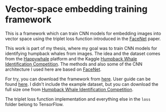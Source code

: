 # Vector-space embedding training framework

This is a framework which can train CNN models for embedding images into vector space using the 
triplet loss function introduced in the [FaceNet](https://arxiv.org/abs/1503.03832) paper.

This work is part of my thesis, where my goal was to train CNN models for identifying humpback whales from images.
The idea and the dataset comes from the [Happywhale](https://happywhale.com/) platform and the Kaggle 
[Humpback Whale Identification Competition](https://www.kaggle.com/c/humpback-whale-identification).
The methods and also some of the CNN architecture I used here are based on [FaceNet](https://arxiv.org/abs/1503.03832).

For try, you can download the framework from [here](https://github.com/zsoltpocsai/vse_training_fw/releases/latest).
User guide can be found [here](docs). I didn't include the example dataset, but you can download the full size
one from [Humpback Whale Identification Competition](https://www.kaggle.com/c/humpback-whale-identification).

The triplet loss function implementation and everything else in the `loss` folder belong to TensorFlow. 
